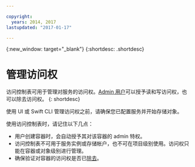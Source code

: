 ```yaml
---

copyright:
  years: 2014, 2017
lastupdated: "2017-01-17"

---
```

{:new_window: target="_blank"}
{:shortdesc: .shortdesc}



# 管理访问权

访问控制表可用于管理对服务的访问权。[Admin 用户](/docs/services/ObjectStorage/os_access_types.html)可以授予读和写访问权，也可以除去访问权。
{: shortdesc}

使用 UI 或 Swift CLI 管理访问权之前，请确保您已配置服务并开始存储对象。

使用访问控制表时，请记住以下几点：
  * 用户创建容器时，会自动授予其对该容器的 admin 特权。
  * 访问控制表不可用于服务实例或存储帐户，也不可在项目级别使用。访问权只能在容器或对象级别进行管理。
  * 确保验证对容器的访问权是否已[除去](/docs/services/ObjectStorage/os_remove_access.html)。
